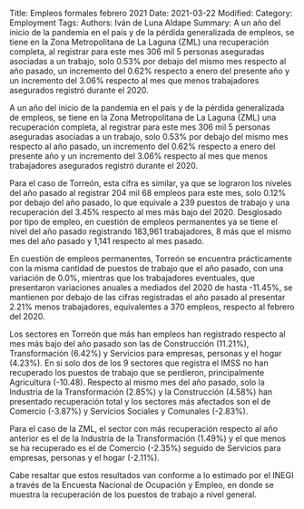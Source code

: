 Title: Empleos formales febrero 2021
Date: 2021-03-22
Modified: 
Category: Employment
Tags: 
Authors: Iván de Luna Aldape
Summary: A un año del inicio de la pandemia en el país y de la pérdida generalizada de empleos, se tiene en la Zona Metropolitana de La Laguna (ZML) una recuperación completa, al registrar para este mes 306 mil 5 personas aseguradas asociadas a un trabajo, solo 0.53% por debajo del mismo mes respecto al año pasado, un incremento del 0.62% respecto a enero del presente año y un incremento del 3.06% respecto al mes que menos trabajadores asegurados registró durante el 2020.

A un año del inicio de la pandemia en el país y de la pérdida generalizada de empleos, se tiene en la Zona Metropolitana de La Laguna (ZML) una recuperación completa, al registrar para este mes 306 mil 5 personas aseguradas asociadas a un trabajo, solo 0.53% por debajo del mismo mes respecto al año pasado, un incremento del 0.62% respecto a enero del presente año y un incremento del 3.06% respecto al mes que menos trabajadores asegurados registró durante el 2020.

Para el caso de Torreón, esta cifra es similar, ya que se lograron los niveles del año pasado al registrar 204 mil 68 empleos para este mes, solo 0.12% por debajo del año pasado, lo que equivale a 239 puestos de trabajo y una recuperación del 3.45% respecto al mes más bajo del 2020. Desglosado por tipo de empleo, en cuestión de empleos permanentes ya se tiene el nivel del año pasado registrando 183,961 trabajadores, 8 más que el mismo mes del año pasado y 1,141 respecto al mes pasado.

En cuestión de empleos permanentes, Torreón se encuentra prácticamente con la misma cantidad de puestos de trabajo que el año pasado, con una variación de 0.0%, mientras que los trabajadores eventuales, que presentaron variaciones anuales a mediados del 2020 de hasta -11.45%, se mantienen por debajo de las cifras registradas el año pasado al presentar 2.21% menos trabajadores, equivalentes a 370 empleos, respecto al febrero del 2020.

Los sectores en Torreón que más han empleos han registrado respecto al mes más bajo del año pasado son las de Construcción (11.21%), Transformación (6.42%) y Servicios para empresas, personas y el hogar (4.23%). En si solo dos de los 9 sectores que registra el IMSS no han recuperado los puestos de trabajo que se perdieron, principalmente Agricultura (-10.48). Respecto al mismo mes del año pasado, solo la Industria de la Transformación (2.85%) y la Construcción (4.58%) han presentado recuperación total y los sectores más afectados son el de Comercio (-3.87%) y Servicios Sociales y Comunales (-2.83%).

Para el caso de la ZML, el sector con más recuperación respecto al año anterior es el de la Industria de la Transformación (1.49%) y el que menos se ha recuperado es el de Comercio (-2.35%) seguido de Servicios para empresas, personas y el hogar (-2.11%).

Cabe resaltar que estos resultados van conforme a lo estimado por el INEGI a través de la Encuesta Nacional de Ocupación y Empleo, en donde se muestra la recuperación de los puestos de trabajo a nivel general.